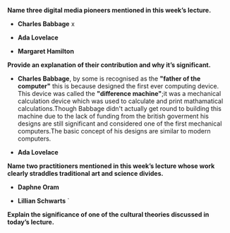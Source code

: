 **Name three digital media pioneers mentioned in this week’s lecture.**

* **Charles Babbage**
x
* **Ada Lovelace**

* **Margaret Hamilton**
 
**Provide an explanation of their contribution and why it’s significant.**

* **Charles Babbage**, by some is recognised as the **"father of the computer"** this is because designed the first ever computing device.
This device was called the **"difference machine"**;it was a mechanical calculation device which was used to calculate and print
mathamatical calculations.Though Babbage didn't actually get round to building this machine due to the lack of funding from the british 
goverment his designs are still significant and considered one of the first mechanical computers.The basic concept of his designs are similar
to modern computers.

* **Ada Lovelace** 


**Name two practitioners mentioned in this week’s lecture whose work clearly straddles traditional art and science divides.**

* **Daphne Oram**

* **Lillian Schwarts**
`

**Explain the significance of one of the cultural theories discussed in today’s lecture.**
